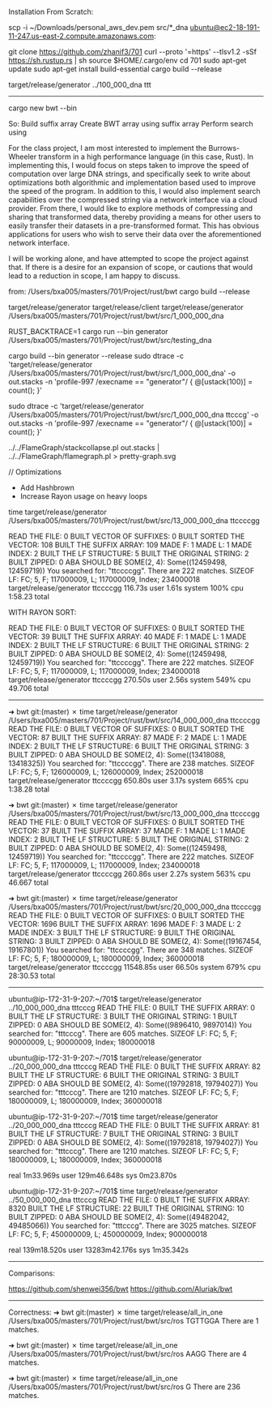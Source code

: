 Installation From Scratch:

scp -i ~/Downloads/personal_aws_dev.pem src/*_dna ubuntu@ec2-18-191-11-247.us-east-2.compute.amazonaws.com:

git clone https://github.com/zhanif3/701
curl --proto '=https' --tlsv1.2 -sSf https://sh.rustup.rs | sh
source $HOME/.cargo/env
cd 701
sudo apt-get update
sudo apt-get install build-essential
cargo build --release

target/release/generator ../100_000_dna ttt

---


cargo new bwt --bin

So:
Build suffix array
Create BWT array using suffix array
Perform search using


For the class project, I am most interested to implement the Burrows-Wheeler transform in a high performance language (in this case, Rust). In implementing this, I would focus on steps taken to improve the speed of computation over large DNA strings, and specifically seek to write about optimizations both algorithmic and implementation based used to improve the speed of the program. In addition to this, I would also implement search capabilities over the compressed string via a network interface via a cloud provider. From there, I would like to explore methods of compressing and sharing that transformed data, thereby providing a means for other users to easily transfer their datasets in a pre-transformed format. This has obvious applications for users who wish to serve their data over the aforementioned network interface.

I will be working alone, and have attempted to scope the project against that. If there is a desire for an expansion of scope, or cautions that would lead to a reduction in scope, I am happy to discuss.

from:
/Users/bxa005/masters/701/Project/rust/bwt
cargo build --release

target/release/generator
target/release/client
target/release/generator /Users/bxa005/masters/701/Project/rust/bwt/src/1_000_000_dna

RUST_BACKTRACE=1 cargo run --bin generator /Users/bxa005/masters/701/Project/rust/bwt/src/testing_dna

cargo build --bin generator --release
sudo dtrace -c 'target/release/generator /Users/bxa005/masters/701/Project/rust/bwt/src/1_000_000_dna' -o out.stacks -n 'profile-997 /execname == "generator"/ { @[ustack(100)] = count(); }'


sudo dtrace -c 'target/release/generator /Users/bxa005/masters/701/Project/rust/bwt/src/1_000_000_dna ttcccg' -o out.stacks -n 'profile-997 /execname == "generator"/ { @[ustack(100)] = count(); }'

../../FlameGraph/stackcollapse.pl out.stacks | ../../FlameGraph/flamegraph.pl > pretty-graph.svg



// Optimizations
- Add Hashbrown
- Increase Rayon usage on heavy loops



time target/release/generator /Users/bxa005/masters/701/Project/rust/bwt/src/13_000_000_dna ttccccgg

READ THE FILE: 0
BUILT VECTOR OF SUFFIXES: 0
BUILT SORTED THE VECTOR: 108
BUILT THE SUFFIX ARRAY: 109
MADE F: 1
MADE L: 1
MADE INDEX: 2
BUILT THE LF STRUCTURE: 5
BUILT THE ORIGINAL STRING: 2
BUILT ZIPPED: 0
ABA SHOULD BE SOME(2, 4): Some((12459498, 12459719))
You searched for: "ttccccgg".
There are 222 matches.
SIZEOF LF: FC; 5, F; 117000009, L; 117000009, Index; 234000018
target/release/generator  ttccccgg  116.73s user 1.61s system 100% cpu 1:58.23 total


WITH RAYON SORT:

READ THE FILE: 0
BUILT VECTOR OF SUFFIXES: 0
BUILT SORTED THE VECTOR: 39
BUILT THE SUFFIX ARRAY: 40
MADE F: 1
MADE L: 1
MADE INDEX: 2
BUILT THE LF STRUCTURE: 6
BUILT THE ORIGINAL STRING: 2
BUILT ZIPPED: 0
ABA SHOULD BE SOME(2, 4): Some((12459498, 12459719))
You searched for: "ttccccgg".
There are 222 matches.
SIZEOF LF: FC; 5, F; 117000009, L; 117000009, Index; 234000018
target/release/generator  ttccccgg  270.50s user 2.56s system 549% cpu 49.706 total


----


➜  bwt git:(master) ✗ time target/release/generator /Users/bxa005/masters/701/Project/rust/bwt/src/14_000_000_dna ttccccgg
READ THE FILE: 0
BUILT VECTOR OF SUFFIXES: 0
BUILT SORTED THE VECTOR: 87
BUILT THE SUFFIX ARRAY: 87
MADE F: 2
MADE L: 1
MADE INDEX: 2
BUILT THE LF STRUCTURE: 6
BUILT THE ORIGINAL STRING: 3
BUILT ZIPPED: 0
ABA SHOULD BE SOME(2, 4): Some((13418088, 13418325))
You searched for: "ttccccgg".
There are 238 matches.
SIZEOF LF: FC; 5, F; 126000009, L; 126000009, Index; 252000018
target/release/generator  ttccccgg  650.80s user 3.17s system 665% cpu 1:38.28 total

➜  bwt git:(master) ✗ time target/release/generator /Users/bxa005/masters/701/Project/rust/bwt/src/13_000_000_dna ttccccgg
READ THE FILE: 0
BUILT VECTOR OF SUFFIXES: 0
BUILT SORTED THE VECTOR: 37
BUILT THE SUFFIX ARRAY: 37
MADE F: 1
MADE L: 1
MADE INDEX: 2
BUILT THE LF STRUCTURE: 5
BUILT THE ORIGINAL STRING: 2
BUILT ZIPPED: 0
ABA SHOULD BE SOME(2, 4): Some((12459498, 12459719))
You searched for: "ttccccgg".
There are 222 matches.
SIZEOF LF: FC; 5, F; 117000009, L; 117000009, Index; 234000018
target/release/generator  ttccccgg  260.86s user 2.27s system 563% cpu 46.667 total

➜  bwt git:(master) ✗ time target/release/generator /Users/bxa005/masters/701/Project/rust/bwt/src/20_000_000_dna ttccccgg
READ THE FILE: 0
BUILT VECTOR OF SUFFIXES: 0
BUILT SORTED THE VECTOR: 1696
BUILT THE SUFFIX ARRAY: 1696
MADE F: 3
MADE L: 2
MADE INDEX: 3
BUILT THE LF STRUCTURE: 9
BUILT THE ORIGINAL STRING: 3
BUILT ZIPPED: 0
ABA SHOULD BE SOME(2, 4): Some((19167454, 19167801))
You searched for: "ttccccgg".
There are 348 matches.
SIZEOF LF: FC; 5, F; 180000009, L; 180000009, Index; 360000018
target/release/generator  ttccccgg  11548.85s user 66.50s system 679% cpu 28:30.53 total


-----

ubuntu@ip-172-31-9-207:~/701$ target/release/generator ../10_000_000_dna tttcccg
READ THE FILE: 0
BUILT THE SUFFIX ARRAY: 0
BUILT THE LF STRUCTURE: 3
BUILT THE ORIGINAL STRING: 1
BUILT ZIPPED: 0
ABA SHOULD BE SOME(2, 4): Some((9896410, 9897014))
You searched for: "tttcccg".
There are 605 matches.
SIZEOF LF: FC; 5, F; 90000009, L; 90000009, Index; 180000018

ubuntu@ip-172-31-9-207:~/701$ target/release/generator ../20_000_000_dna tttcccg
READ THE FILE: 0
BUILT THE SUFFIX ARRAY: 82
BUILT THE LF STRUCTURE: 6
BUILT THE ORIGINAL STRING: 3
BUILT ZIPPED: 0
ABA SHOULD BE SOME(2, 4): Some((19792818, 19794027))
You searched for: "tttcccg".
There are 1210 matches.
SIZEOF LF: FC; 5, F; 180000009, L; 180000009, Index; 360000018

ubuntu@ip-172-31-9-207:~/701$ time target/release/generator ../20_000_000_dna tttcccg
READ THE FILE: 0
BUILT THE SUFFIX ARRAY: 81
BUILT THE LF STRUCTURE: 7
BUILT THE ORIGINAL STRING: 3
BUILT ZIPPED: 0
ABA SHOULD BE SOME(2, 4): Some((19792818, 19794027))
You searched for: "tttcccg".
There are 1210 matches.
SIZEOF LF: FC; 5, F; 180000009, L; 180000009, Index; 360000018

real	1m33.969s
user	129m46.648s
sys	0m23.870s

ubuntu@ip-172-31-9-207:~/701$ time target/release/generator ../50_000_000_dna tttcccg
READ THE FILE: 0
BUILT THE SUFFIX ARRAY: 8320
BUILT THE LF STRUCTURE: 22
BUILT THE ORIGINAL STRING: 10
BUILT ZIPPED: 0
ABA SHOULD BE SOME(2, 4): Some((49482042, 49485066))
You searched for: "tttcccg".
There are 3025 matches.
SIZEOF LF: FC; 5, F; 450000009, L; 450000009, Index; 900000018

real	139m18.520s
user	13283m42.176s
sys	1m35.342s

----

Comparisons:

https://github.com/shenwei356/bwt
https://github.com/Aluriak/bwt

----

Correctness:
➜  bwt git:(master) ✗ time target/release/all_in_one /Users/bxa005/masters/701/Project/rust/bwt/src/ros TGTTGGA
There are 1 matches.

➜  bwt git:(master) ✗ time target/release/all_in_one /Users/bxa005/masters/701/Project/rust/bwt/src/ros AAGG
There are 4 matches.

➜  bwt git:(master) ✗ time target/release/all_in_one /Users/bxa005/masters/701/Project/rust/bwt/src/ros G
There are 236 matches.
